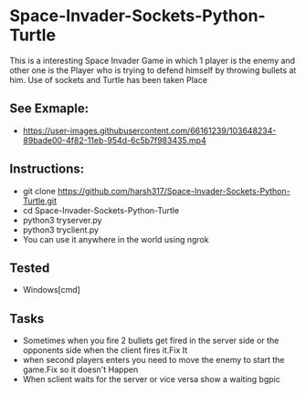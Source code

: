 # Space-Invader-Sockets-Python-Turtle
This is a interesting Space Invader Game in which 1 player is the enemy and other one is the Player who is trying to defend himself by throwing bullets at him. Use of sockets and Turtle has been taken Place

## See Exmaple:
- https://user-images.githubusercontent.com/66161239/103648234-89bade00-4f82-11eb-954d-6c5b7f983435.mp4

## Instructions:
- git clone https://github.com/harsh317/Space-Invader-Sockets-Python-Turtle.git
- cd Space-Invader-Sockets-Python-Turtle
- python3 tryserver.py
- python3 tryclient.py
- You can use it anywhere in the world using ngrok

## Tested
- Windows[cmd]

## Tasks
- Sometimes when you fire 2 bullets get fired in the server side or the opponents side when the client fires it.Fix It
- when second players enters you need to move the enemy to start the game.Fix so it doesn't Happen
- When sclient waits for the server or vice versa show a waiting bgpic
